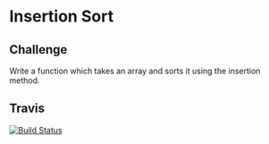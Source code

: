 # Insertion Sort

## Challenge

Write a function which takes an array and sorts it using the insertion method.

## Travis

[![Build Status](https://travis-ci.com/kris3579/Insertion-Sort.svg?branch=master)](https://travis-ci.com/kris3579/Insertion-Sort)
